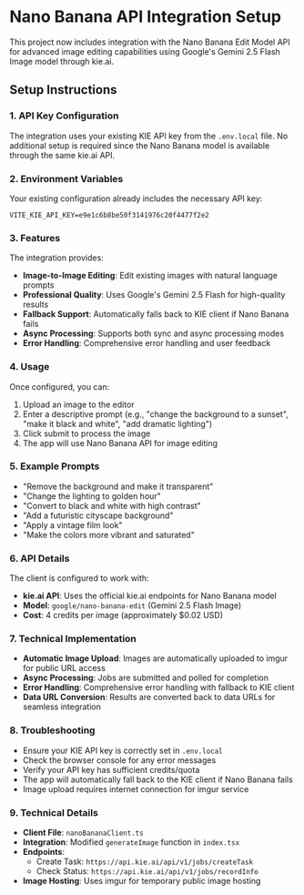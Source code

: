 # Nano Banana API Integration Setup

This project now includes integration with the Nano Banana Edit Model API for advanced image editing capabilities using Google's Gemini 2.5 Flash Image model through kie.ai.

## Setup Instructions

### 1. API Key Configuration

The integration uses your existing KIE API key from the `.env.local` file. No additional setup is required since the Nano Banana model is available through the same kie.ai API.

### 2. Environment Variables

Your existing configuration already includes the necessary API key:

```
VITE_KIE_API_KEY=e9e1c6b8be50f3141976c20f4477f2e2
```

### 3. Features

The integration provides:

- **Image-to-Image Editing**: Edit existing images with natural language prompts
- **Professional Quality**: Uses Google's Gemini 2.5 Flash for high-quality results
- **Fallback Support**: Automatically falls back to KIE client if Nano Banana fails
- **Async Processing**: Supports both sync and async processing modes
- **Error Handling**: Comprehensive error handling and user feedback

### 4. Usage

Once configured, you can:

1. Upload an image to the editor
2. Enter a descriptive prompt (e.g., "change the background to a sunset", "make it black and white", "add dramatic lighting")
3. Click submit to process the image
4. The app will use Nano Banana API for image editing

### 5. Example Prompts

- "Remove the background and make it transparent"
- "Change the lighting to golden hour"
- "Convert to black and white with high contrast"
- "Add a futuristic cityscape background"
- "Apply a vintage film look"
- "Make the colors more vibrant and saturated"

### 6. API Details

The client is configured to work with:
- **kie.ai API**: Uses the official kie.ai endpoints for Nano Banana model
- **Model**: `google/nano-banana-edit` (Gemini 2.5 Flash Image)
- **Cost**: 4 credits per image (approximately $0.02 USD)

### 7. Technical Implementation

- **Automatic Image Upload**: Images are automatically uploaded to imgur for public URL access
- **Async Processing**: Jobs are submitted and polled for completion
- **Error Handling**: Comprehensive error handling with fallback to KIE client
- **Data URL Conversion**: Results are converted back to data URLs for seamless integration

### 8. Troubleshooting

- Ensure your KIE API key is correctly set in `.env.local`
- Check the browser console for any error messages
- Verify your API key has sufficient credits/quota
- The app will automatically fall back to the KIE client if Nano Banana fails
- Image upload requires internet connection for imgur service

### 9. Technical Details

- **Client File**: `nanoBananaClient.ts`
- **Integration**: Modified `generateImage` function in `index.tsx`
- **Endpoints**: 
  - Create Task: `https://api.kie.ai/api/v1/jobs/createTask`
  - Check Status: `https://api.kie.ai/api/v1/jobs/recordInfo`
- **Image Hosting**: Uses imgur for temporary public image hosting
